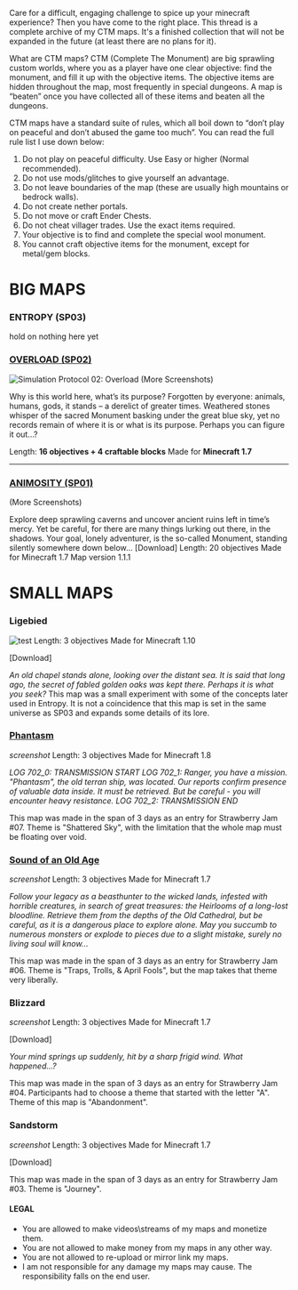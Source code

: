 Care for a difficult, engaging challenge to spice up your minecraft experience? Then you have come to the right place. 
This thread is a complete archive of my CTM maps. It's a finished collection that will not be expanded in the future (at least there are no plans for it).

What are CTM maps?
CTM (Complete The Monument) are big sprawling custom worlds, where you as a player have one clear objective: find the monument, and fill it up with the objective items. The objective items are hidden throughout the map, most frequently in special dungeons. A map is “beaten” once you have collected all of these items and beaten all the dungeons.

CTM maps have a standard suite of rules, which all boil down to “don’t play on peaceful and don’t abused the game too much”. You can read the full rule list I use down below:

1. Do not play on peaceful difficulty. Use Easy or higher (Normal recommended).
2. Do not use mods/glitches to give yourself an advantage.
3. Do not leave boundaries of the map (these are usually high mountains or bedrock walls).
4. Do not create nether portals.
5. Do not move or craft Ender Chests.
6. Do not cheat villager trades. Use the exact items required.
7. Your objective is to find and complete the special wool monument.
8. You cannot craft objective items for the monument, except for metal/gem blocks.

# BIG MAPS

### ENTROPY (SP03)
hold on nothing here yet

### [OVERLOAD (SP02)][link_overload]
![Simulation Protocol 02: Overload](https://i.imgur.com/Iso86Dq.png)
(More Screenshots)

Why is this world here, what’s its purpose? Forgotten by everyone: animals, humans, gods, it stands – a derelict of greater times. Weathered stones whisper of the sacred Monument basking under the great blue sky, yet no records remain of where it is or what is its purpose. Perhaps you can figure it out…?


Length: **16 objectives + 4 craftable blocks**
Made for **Minecraft 1.7**

---

### [ANIMOSITY (SP01)][link_animosity]

(More Screenshots)

Explore deep sprawling caverns and uncover ancient ruins left in time’s mercy. Yet be careful, for there are many things lurking out there, in the shadows. Your goal, lonely adventurer, is the so-called Monument, standing silently somewhere down below…
[Download]
Length: 20 objectives
Made for Minecraft 1.7
Map version 1.1.1




# SMALL MAPS


### Ligebied
![test](https://i.imgur.com/lbHV9oz.png)
Length: 3 objectives
Made for Minecraft 1.10

[Download]

<i>An old chapel stands alone, looking over the distant sea. It is said that long ago, the secret of fabled golden oaks was kept there. Perhaps it is what you seek?</i>
This map was a small experiment with some of the concepts later used in Entropy. It is not a coincidence that this map is set in the same universe as SP03 and expands some details of its lore.


### [Phantasm](http://www.mediafire.com/file/g1e2v44jsxp7d24/The_Phantasm_v1.1.zip/file)
*screenshot*
Length: 3 objectives
Made for Minecraft 1.8

_LOG 702_0: TRANSMISSION START
LOG 702_1: Ranger, you have a mission. "Phantasm", the old terran ship, was located. Our reports confirm presence of valuable data inside. It must be retrieved. But be careful - you will encounter heavy resistance.
LOG 702_2: TRANSMISSION END_

This map was made in the span of 3 days as an entry for Strawberry Jam #07. Theme is "Shattered Sky", with the limitation that the whole map must be floating over void. 


### [Sound of an Old Age](http://www.mediafire.com/file/9lono234wlp55i3/Sound_of_an_Old_Age_v1.1.zip/file)
*screenshot*
Length: 3 objectives
Made for Minecraft 1.7

_Follow your legacy as a beasthunter to the wicked lands, infested with horrible creatures, in search of great treasures: the Heirlooms of a long-lost bloodline. Retrieve them from the depths of the Old Cathedral, but be careful, as it is a dangerous place to explore alone. May you succumb to numerous monsters or explode to pieces due to a slight mistake, surely no living soul will know..._

This map was made in the span of 3 days as an entry for Strawberry Jam #06. Theme is "Traps, Trolls, & April Fools", but the map takes that theme very liberally.


### Blizzard
*screenshot*
Length: 3 objectives
Made for Minecraft 1.7

[Download]

<i>Your mind springs up suddenly, hit by a sharp frigid wind. What happened...?</i>

This map was made in the span of 3 days as an entry for Strawberry Jam #04. Participants had to choose a theme that started with the letter "A". Theme of this map is "Abandonment".


### Sandstorm
*screenshot*
Length: 3 objectives
Made for Minecraft 1.7

[Download]

This map was made in the span of 3 days as an entry for Strawberry Jam #03. Theme is "Journey".


#### LEGAL
- You are allowed to make videos\streams of my maps and monetize them.
- You are not allowed to make money from my maps in any other way.
- You are not allowed to re-upload or mirror link my maps.
- I am not responsible for any damage my maps may cause. The responsibility falls on the end user.


[link_overload]: http://www.mediafire.com/file/8rx8ul5ggaip2uf
[link_animosity]: http://www.mediafire.com/file/zdbdur06fou653y
[link_ligebied]: http://www.mediafire.com/file/7cadie9frem35u8
